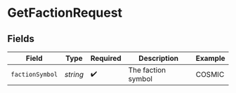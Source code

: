 # GetFactionRequest


## Fields

| Field              | Type               | Required           | Description        | Example            |
| ------------------ | ------------------ | ------------------ | ------------------ | ------------------ |
| `factionSymbol`    | *string*           | :heavy_check_mark: | The faction symbol | COSMIC             |